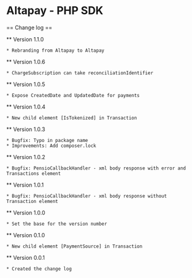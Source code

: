 Altapay - PHP SDK
=================

== Change log ==

** Version 1.1.0

    * Rebranding from Altapay to Altapay

** Version 1.0.6

    * ChargeSubscription can take reconciliationIdentifier

** Version 1.0.5

    * Expose CreatedDate and UpdatedDate for payments

** Version 1.0.4

    * New child element [IsTokenized] in Transaction

** Version 1.0.3

    * Bugfix: Typo in package name
    * Improvements: Add composer.lock

** Version 1.0.2

    * Bugfix: PensioCallbackHandler - xml body response with error and Transactions element

** Version 1.0.1

    * Bugfix: PensioCallbackHandler - xml body response without Transaction element

** Version 1.0.0

    * Set the base for the version number

** Version 0.1.0

    * New child element [PaymentSource] in Transaction

** Version 0.0.1

    * Created the change log 
